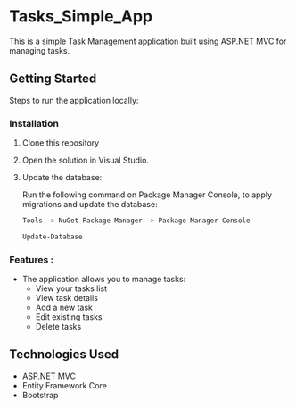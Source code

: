 # Tasks_Simple_App


This is a simple Task Management application built using ASP.NET MVC for managing tasks.

## Getting Started

Steps to run the application locally:


### Installation

1. Clone this repository

2. Open the solution in Visual Studio.

3. Update the database:
   
    Run the following command on Package Manager Console, to apply migrations and update the database:
   
   ```bash
   Tools -> NuGet Package Manager -> Package Manager Console
   ```

   ```bash
   Update-Database
   ```

### Features :

- The application allows you to manage tasks:
  - View your tasks list
  - View task details
  - Add a new task
  - Edit existing tasks
  - Delete tasks

## Technologies Used

- ASP.NET MVC
- Entity Framework Core
- Bootstrap

